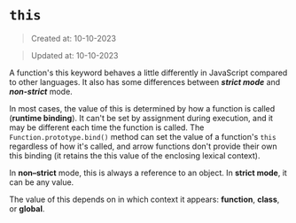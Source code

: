 # `this`

> Created at: 10-10-2023

> Updated at: 10-10-2023

A function's this keyword behaves a little differently in JavaScript compared to other languages. It also has some differences between **_strict mode_** and **_non-strict_** mode.

In most cases, the value of this is determined by how a function is called (**runtime binding**). It can't be set by assignment during execution, and it may be different each time the function is called. The `Function.prototype.bind()` method can set the value of a function's `this` regardless of how it's called, and arrow functions don't provide their own this binding (it retains the this value of the enclosing lexical context).

In **non–strict** mode, this is always a reference to an object. In **strict mode**, it can be any value.

The value of this depends on in which context it appears: **function**, **class**, or **global**.
